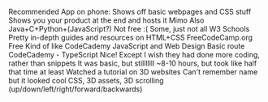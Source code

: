 Recommended App on phone:
  Shows off basic webpages and CSS stuff
  Shows you your product at the end and hosts it
  Mimo
  Also Java+C+Python+(JavaScript?)
  Not free :(
    Some, just not all
W3 Schools
  Pretty in-depth guides and resources on HTML+CSS
FreeCodeCamp.org
  Free
  Kind of like CodeCademy
  JavaScript and Web Design
Basic route
  CodeCademy - TypeScript
  Nice! Except I wish they had done more coding, rather than snippets
    It was basic, but stilllllll
  ~8-10 hours, but took like half that time at least
Watched a tutorial on 3D websites
  Can't remember name but it looked cool
  CSS, 3D assets, 3D scrolling (up/down/left/right/forward/backwards)